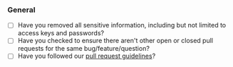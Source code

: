 ### General

* [ ] Have you removed all sensitive information, including but not limited to access keys and passwords?
* [ ] Have you checked to ensure there aren't other open or closed pull requests for the same bug/feature/question?
* [ ] Have you followed our [pull request guidelines](CONTRIBUTING.md)?
